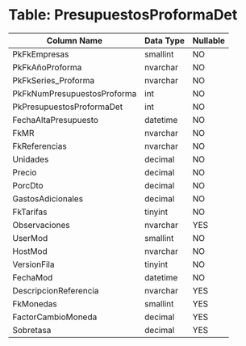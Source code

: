 # Table: PresupuestosProformaDet

| Column Name | Data Type | Nullable |
|-------------|-----------|----------|
| PkFkEmpresas | smallint | NO |
| PkFkAñoProforma | nvarchar | NO |
| PkFkSeries_Proforma | nvarchar | NO |
| PkFkNumPresupuestosProforma | int | NO |
| PkPresupuestosProformaDet | int | NO |
| FechaAltaPresupuesto | datetime | NO |
| FkMR | nvarchar | NO |
| FkReferencias | nvarchar | NO |
| Unidades | decimal | NO |
| Precio | decimal | NO |
| PorcDto | decimal | NO |
| GastosAdicionales | decimal | NO |
| FkTarifas | tinyint | NO |
| Observaciones | nvarchar | YES |
| UserMod | smallint | NO |
| HostMod | nvarchar | NO |
| VersionFila | tinyint | NO |
| FechaMod | datetime | NO |
| DescripcionReferencia | nvarchar | YES |
| FkMonedas | smallint | YES |
| FactorCambioMoneda | decimal | YES |
| Sobretasa | decimal | YES |
